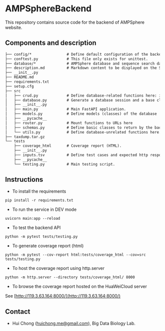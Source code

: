 # AMPSphereBackend

This repository contains source code for the backend of AMPSphere website.

## Components and description

```txt
├── config/*                # Define default configuration of the backend here.                                                                                                         
├── conftest.py             # This file only exists for unittest.                                                                                           
├── database/*              # AMPSphere database and sequence search databases.                                                                                                         
├── description.md          # Markdown content to be displayed on the Swagger API page.                                                                                           
├── __init__.py                                                                                                                                                                                                                                                                                                                                                                                          
├── README.md               
├── requirements.txt
├── setup.cfg
├── src
│   ├── crud.py             # Define database-related functions here: including Create, Read, Update, and Delete
│   ├── database.py         # Generate a database session and a base class (used to define models of the database) here
│   ├── __init__.py         
│   ├── main.py             # Main FastAPI application.
│   ├── models.py           # Define models (classes) of the database
│   ├── __pycache__
│   ├── router.py           # Mount functions to URLs here
│   ├── schemas.py          # Define basic classes to return by the backend
│   └── utils.py            # Define database-unrelated functions here.
├── taxdump.tar.gz
└── tests
    ├── coverage_html       # Coverage report (HTML).
    ├── __init__.py         
    ├── inputs.tsv          # Define test cases and expected http response code here.
    ├── __pycache__
    └── testing.py          # Main testing script.
```

## Instructions

- To install the requirements

```shell
pip install -r requirements.txt
```

- To run the service in DEV mode
```shell
uvicorn main:app --reload
```

- To test the backend API
```shell
python -m pytest tests/testing.py
```

- To generate coverage report (html)
```shell
python -m pytest --cov-report html:tests/coverage_html --cov=src tests/testing.py
```

- To host the coverage report using http.server
```shell
python -m http.server --directory tests/coverage_html/ 8000
```

- To browse the coverage report hosted on the HuaWeiCloud server

See [http://119.3.63.164:8000/](http://119.3.63.164:8000/)

## Contact

- Hui Chong (huichong.me@gmail.com), Big Data Biology Lab.